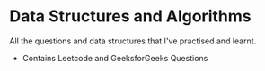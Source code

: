 # Data Structures and Algorithms
All the questions and data structures that I've practised and learnt.
- Contains Leetcode and GeeksforGeeks Questions
